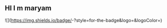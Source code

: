 ## HI I m maryam 

![<Badge Name>](https://img.shields.io/badge/<Badge Text>-<Background Color>?style=for-the-badge&logo=<Icon Name>&logoColor=<Logo Color>)

